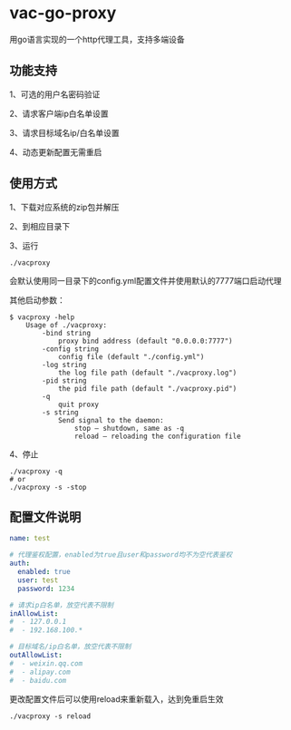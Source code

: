 # vac-go-proxy

用go语言实现的一个http代理工具，支持多端设备



## 功能支持

1、可选的用户名密码验证

2、请求客户端ip白名单设置

3、请求目标域名ip/白名单设置

4、动态更新配置无需重启

## 使用方式

1、下载对应系统的zip包并解压

2、到相应目录下

3、运行

```shell
./vacproxy 
```

会默认使用同一目录下的config.yml配置文件并使用默认的7777端口启动代理

其他启动参数：

```shell
$ vacproxy -help
    Usage of ./vacproxy:
        -bind string
            proxy bind address (default "0.0.0.0:7777")
        -config string
            config file (default "./config.yml")
        -log string
            the log file path (default "./vacproxy.log")
        -pid string
            the pid file path (default "./vacproxy.pid")
        -q  
            quit proxy
        -s string
            Send signal to the daemon:
                stop — shutdown, same as -q
                reload — reloading the configuration file
```

4、停止

```shell
./vacproxy -q
# or
./vacproxy -s -stop
```

## 配置文件说明

```yml
name: test

# 代理鉴权配置，enabled为true且user和password均不为空代表鉴权
auth:
  enabled: true
  user: test
  password: 1234

# 请求ip白名单，放空代表不限制
inAllowList:
#  - 127.0.0.1
#  - 192.168.100.*

# 目标域名/ip白名单，放空代表不限制
outAllowList:
#  - weixin.qq.com
#  - alipay.com
#  - baidu.com
```

更改配置文件后可以使用reload来重新载入，达到免重启生效

```shell
./vacproxy -s reload
```